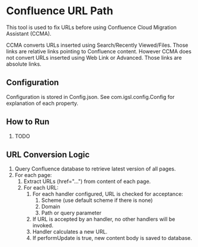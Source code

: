 # Confluence URL Path
This tool is used to fix URLs before using Confluence Cloud Migration Assistant (CCMA).

CCMA converts URLs inserted using Search/Recently Viewed/Files. Those links are relative links pointing to Confluence content. 
However CCMA does not convert URLs inserted using Web Link or Advanced. Those links are absolute links.

## Configuration
Configuration is stored in Config.json. See com.igsl.config.Config for explanation of each property.

## How to Run
1. TODO

## URL Conversion Logic
1. Query Confluence database to retrieve latest version of all pages.
1. For each page: 
    1. Extract URLs (href="...") from content of each page.
    1. For each URL: 
        1. For each handler configured, URL is checked for acceptance: 
            1. Scheme (use default scheme if there is none)
            2. Domain
            3. Path or query parameter
        1. If URL is accepted by an handler, no other handlers will be invoked.
        1. Handler calculates a new URL.
        1. If performUpdate is true, new content body is saved to database.